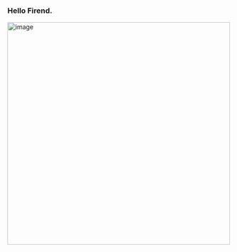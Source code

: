###  Hello Firend.

<img align="center" alt="image" width="500" src="https://preview.redd.it/uvajzq0ce6741.png?width=960&crop=smart&auto=webp&s=8b242cc931a3690a95dc64bb7ed65c142a56e236">

<br />
